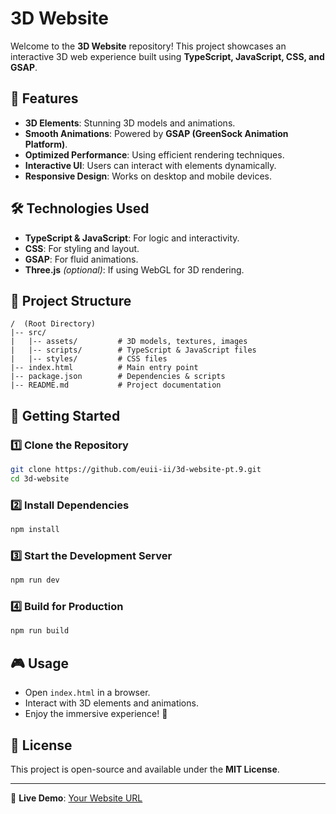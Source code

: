 
# 3D Website

Welcome to the **3D Website** repository! This project showcases an interactive 3D web experience built using **TypeScript, JavaScript, CSS, and GSAP**.

## 🚀 Features
- **3D Elements**: Stunning 3D models and animations.
- **Smooth Animations**: Powered by **GSAP (GreenSock Animation Platform)**.
- **Optimized Performance**: Using efficient rendering techniques.
- **Interactive UI**: Users can interact with elements dynamically.
- **Responsive Design**: Works on desktop and mobile devices.

## 🛠️ Technologies Used
- **TypeScript & JavaScript**: For logic and interactivity.
- **CSS**: For styling and layout.
- **GSAP**: For fluid animations.
- **Three.js** *(optional)*: If using WebGL for 3D rendering.

## 📂 Project Structure
```
/  (Root Directory)
|-- src/
|   |-- assets/         # 3D models, textures, images
|   |-- scripts/        # TypeScript & JavaScript files
|   |-- styles/         # CSS files
|-- index.html          # Main entry point
|-- package.json        # Dependencies & scripts
|-- README.md           # Project documentation
```

## 🏃 Getting Started
### 1️⃣ Clone the Repository
```bash
git clone https://github.com/euii-ii/3d-website-pt.9.git
cd 3d-website
```

### 2️⃣ Install Dependencies
```bash
npm install
```

### 3️⃣ Start the Development Server
```bash
npm run dev
```

### 4️⃣ Build for Production
```bash
npm run build
```

## 🎮 Usage
- Open `index.html` in a browser.
- Interact with 3D elements and animations.
- Enjoy the immersive experience! 🎉

## 📝 License
This project is open-source and available under the **MIT License**.

---

🔗 **Live Demo**: [Your Website URL]((https://3d-website-pt-9.vercel.app))
